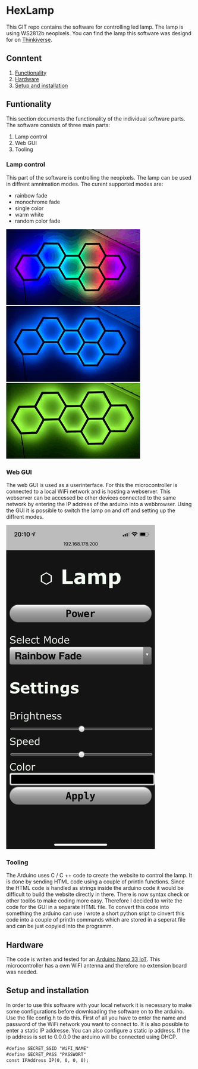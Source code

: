 # HexLamp
This GIT repo contains the software for controlling led lamp.
The lamp is using WS2812b neopixels.
You can find the lamp this software was designd for on [Thinkiverse](https://www.thingiverse.com/thing:4759920 "HexLamp").

## Conntent
1. [Functionality](##functionality "Functionality")
2. [Hardware](##hardware "Hardware")
3. [Setup and installation](##setup-and-installation "Setup and installation")

## Funtionality
This section documents the functionality of the individual software parts.
The software consists of three main parts:
1. Lamp control
2. Web GUI
3. Tooling

### Lamp control
This part of the software is controlling the neopixels.
The lamp can be used in diffrent amnimation modes.
The curent supported modes are:
* rainbow fade
* monochrome fade
* single color
* warm white
* random color fade

![rainbow fade](Images/Rainbow.gif "Rainbow fade")
![monochrome fade](Images/Fade.gif "Monochrome fade")
![random color fade](Images/Random.gif "Random Color Fade")

### Web GUI
The web GUI is used as a userinterface.
For this the microcontroller is connected to a local WiFi network and is hosting a webserver.
This webserver can be accessed be other devices connected to the same network by entering the IP address of the arduino into a webbrowser.
Using the GUI it is possible to switch the lamp on and off and setting up the diffrent modes.

<img src="Images/GUI.png" alt="drawing" width="400"/>

### Tooling
The Arduino uses C / C ++ code to create the website to control the lamp. It is done by sending HTML code using a couple of println functions. Since the HTML code is handled as strings inside the arduino code it would be difficult to build the website directly in there. There is now syntax check or other toolös to make coding more easy. Therefore I decided to write the code for the GUI in a separate HTML file. To convert this code into something the arduino can use i wrote a short python sript to cinvert this code into a couple of println commands which are stored in a seperat file and can be just copyied into the programm.

## Hardware
The code is writen and tested for an [Arduino Nano 33 IoT](https://store.arduino.cc/arduino-nano-33-iot "store.arduino.cc"). This microcontroller has a own WiFI antenna and therefore no extension board was needed.

## Setup and installation
In order to use this software with your local network it is necessary to make some configurations before downloading the software on to the arduino. Use the file config.h to do this. First of all you have to enter the name and password of the WiFi network you want to connect to. It is also possible to enter a static IP addresse. You can also configure a static ip address. If the ip address is set to 0.0.0.0 the arduino will be connected using DHCP.

    #define SECRET_SSID "WiFI_NAME"
    #define SECRET_PASS "PASSWORT"
    const IPAddress IP(0, 0, 0, 0);